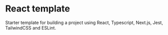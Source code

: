 # React template
Starter template for building a project using React, Typescript, Next.js, Jest, TailwindCSS and ESLint.
